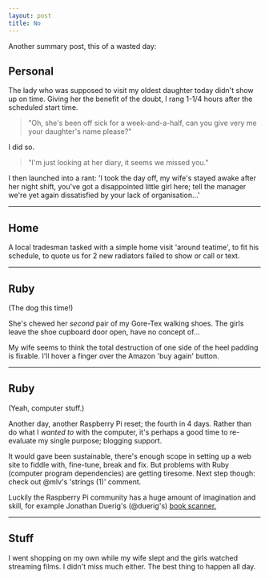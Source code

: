 ```yaml
---
layout: post
title: No
---
```


Another summary post, this of a wasted day:

## Personal

The lady who was supposed to visit my oldest daughter today didn't show up on time.  Giving her the benefit of the doubt, I rang 1-1/4 hours after the scheduled start time.

> "Oh, she's been off sick for a week-and-a-half, can you give very me your daughter's name please?"

I did so.

> "I'm just looking at her diary, it seems we missed you."

I then launched into a rant: 'I took the day off, my wife's stayed awake after her night shift, you've got a disappointed little girl here; tell the manager we're yet again dissatisfied by your lack of organisation…'

---

## Home

A local tradesman tasked with a simple home visit 'around teatime', to fit his schedule, to quote us for 2 new radiators failed to show or call or text.

---

## Ruby

(The dog this time!)

She's chewed her *second* pair of my Gore-Tex walking shoes.  The girls leave the shoe cupboard door open, have no concept of…

My wife seems to think the total  destruction of one side of the heel padding is fixable.  I'll hover a finger over the Amazon 'buy again' button.

---

## Ruby

(Yeah, computer stuff.)

Another day, another Raspberry Pi reset; the fourth in 4 days.  Rather than do what I *wanted to* with the computer, it's perhaps a good time to re-evaluate my single purpose; blogging support.

It would gave been sustainable, there's enough scope in setting up a web site to fiddle with, fine-tune, break and fix.  But problems with Ruby (computer program dependencies) are getting tiresome.  Next step though: check out @mlv's 'strings (1)' comment.

Luckily the Raspberry Pi community has a huge amount of imagination and skill, for example Jonathan Duerig's (@duerig's) [book scanner.](https://www.raspberrypi.org/blog/raspberry-pi-controlled-book-scanner/)

---

## Stuff

I went shopping on my own while my wife slept and the girls watched streaming films.  I didn't miss much either.  The best thing to happen all day.
